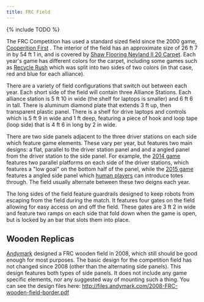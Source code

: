 ```yaml
---
title: FRC Field
---
```


{% include TODO %}

The FRC Competition has used a standard sized field since the 2000 game, [Cooperition First](co-opertition-first) . The interior of the field has an approximate size of 26 ft 7 in by 54 ft 1 in, and is covered by [Shaw Flooring Neyland II 20 Carpet](https://shawfloors.com/flooring/carpet/details/neyland-ii-20-50510/scotch-pine). Each year's game has different colors for the carpet, including some games such as [Recycle Rush](recycle-rush) which was split into two sides of two colors (in that case, red and blue for each alliance).

There are a variety of field configurations that switch out between each year. Each short side of the field will contain three Alliance Stations. Each alliance station is 5 ft 10 in wide (the shelf for laptops is smaller) and 6 ft 6 in tall. There is aluminum diamond plate that extends 3 ft up, then transparent plastic panel. There is a shelf for drive laptops and controls which is 5 ft 9 in wide and 1 ft deep, featuring a piece of hook and loop tape (loop side) that is 4 ft 6 in long by 2 in wide.

There are two side panels adjacent to the three driver stations on each side which feature game elements. These vary per year, but features two main designs: a flat, parallel to the driver station panel and and a angled panel from the driver station to the side panel. For example, the [2014 game](aerial-assist) features two parallel platforms on each side of the driver stations, which features a "low goal" on the bottom half of the panel, while the [2015 game](recycle-rush) features a angled side panel which [human players](human-players) can introduce totes through. The field usually alternate between these two deigns each year.

The long sides of the field feature guardrails designed to keep robots from escaping from the field during the match. It features four gates on the field allowing for easy access on and off the field. These gates are 3 ft 2 in wide and feature two ramps on each side that fold down when the game is open, but is locked by an bar that slots them into place.

## Wooden Replicas

[Andymark](andymark) designed a FRC wooden field in 2008, which still should be good enough for most purposes. The basic design for the competition field has not changed since 2008 (other than the alternating side panels). This design features both types of side panels. It does not include any game specific elements, nor any suggested way of mounting such a thing. You can see the design files here: http://files.andymark.com/2008-FRC-wooden-field-border.pdf

